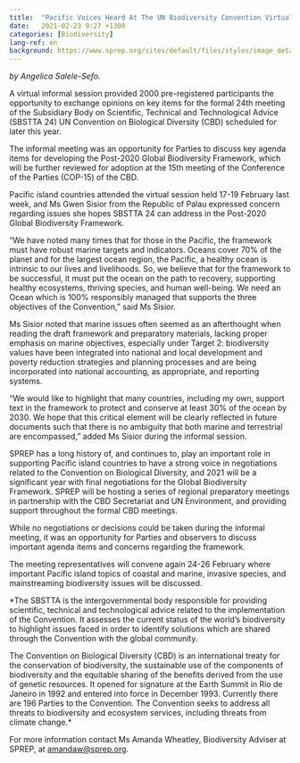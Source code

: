 ```yaml
---
title:  "Pacific Voices Heard At The UN Biodiversity Convention Virtual Informal Session"
date:   2021-02-23 9:27 +1300
categories: [Biodiversity]
lang-ref: en
background: https://www.sprep.org/sites/default/files/styles/image_detai_670_400_/public/images/news/Marine%20Protected%20Area%2C%20Chelbacheb%2C%20Palau_Stuart%20Chape_0.jpg?itok=QVBkqPKx
---
```

*by Angelica Salele-Sefo.*

A virtual informal session provided 2000 pre-registered participants the opportunity to exchange opinions on key items for the formal 24th meeting of the Subsidiary Body on Scientific, Technical and Technological Advice (SBSTTA 24) UN Convention on Biological Diversity (CBD) scheduled for later this year.

The informal meeting was an opportunity for Parties to discuss key agenda items for developing the Post-2020 Global Biodiversity Framework, which will be further reviewed for adoption at the 15th meeting of the Conference of the Parties (COP-15) of the CBD.

Pacific island countries attended the virtual session held 17-19 February last week, and Ms Gwen Sisior from the Republic of Palau expressed concern regarding issues she hopes SBSTTA 24 can address in the Post-2020 Global Biodiversity Framework.

“We have noted many times that for those in the Pacific, the framework must have robust marine targets and indicators.  Oceans cover 70% of the planet and for the largest ocean region, the Pacific, a healthy ocean is intrinsic to our lives and livelihoods. So, we believe that for the framework to be successful, it must put the ocean on the path to recovery, supporting healthy ecosystems, thriving species, and human well-being. We need an Ocean which is 100% responsibly managed that supports the three objectives of the Convention,” said Ms Sisior.

Ms Sisior noted that marine issues often seemed as an afterthought when reading the draft framework and preparatory materials, lacking proper emphasis on marine objectives, especially under Target 2: biodiversity values have been integrated into national and local development and poverty reduction strategies and planning processes and are being incorporated into national accounting, as appropriate, and reporting systems.

“We would like to highlight that many countries, including my own, support text in the framework to protect and conserve at least 30% of the ocean by 2030. We hope that this critical element will be clearly reflected in future documents such that there is no ambiguity that both marine and terrestrial are encompassed,” added Ms Sisior during the informal session.

SPREP has a long history of, and continues to, play an important role in supporting Pacific island countries to have a strong voice in negotiations related to the Convention on Biological Diversity, and 2021 will be a significant year with final negotiations for the Global Biodiversity Framework.  SPREP will be hosting a series of regional preparatory meetings in partnership with the CBD Secretariat and UN Environment, and providing support throughout the formal CBD meetings.

While no negotiations or decisions could be taken during the informal meeting, it was an opportunity for Parties and observers to discuss important agenda items and concerns regarding the framework.

The meeting representatives will convene again 24-26 February where important Pacific island topics of coastal and marine, invasive species, and mainstreaming biodiversity issues will be discussed.

*The SBSTTA is the intergovernmental body responsible for providing scientific, technical and technological advice related to the implementation of the Convention. It assesses the current status of the world’s biodiversity to highlight issues faced in order to identify solutions which are shared through the Convention with the global community.

The Convention on Biological Diversity (CBD) is an international treaty for the conservation of biodiversity, the sustainable use of the components of biodiversity and the equitable sharing of the benefits derived from the use of genetic resources. It opened for signature at the Earth Summit in Rio de Janeiro in 1992 and entered into force in December 1993. Currently there are 196 Parties to the Convention. The Convention seeks to address all threats to biodiversity and ecosystem services, including threats from climate change.*

For more information contact Ms Amanda Wheatley, Biodiversity Adviser at SPREP, at [amandaw@sprep.org](amandaw@sprep.org).
